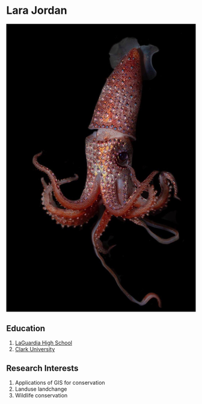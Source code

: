 # Lara Jordan

![Alt text](Eb13EXGWsAAGd3L.jpg)

## Education
1. [LaGuardia High School](https://www.laguardiahs.org/)
1. [Clark University](https://www.clarku.edu/)

## Research Interests
1. Applications of GIS for conservation
1. Landuse landchange
1. Wildlife conservation 



